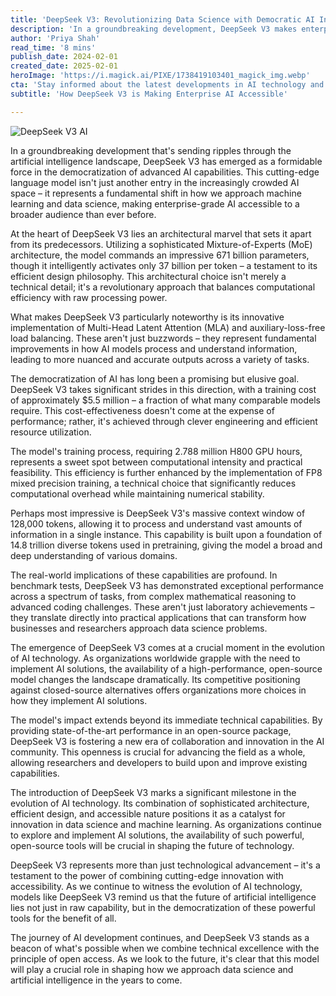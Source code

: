 ```yaml
---
title: 'DeepSeek V3: Revolutionizing Data Science with Democratic AI Innovation'
description: 'In a groundbreaking development, DeepSeek V3 makes enterprise-grade AI accessible with its efficient MoE architecture and democratic AI innovation. Discover how this open-source breakthrough with 671 billion parameters is transforming data science and machine learning.'
author: 'Priya Shah'
read_time: '8 mins'
publish_date: 2024-02-01
created_date: 2025-02-01
heroImage: 'https://i.magick.ai/PIXE/1738419103401_magick_img.webp'
cta: 'Stay informed about the latest developments in AI technology and join our growing community of tech enthusiasts!'
subtitle: 'How DeepSeek V3 is Making Enterprise AI Accessible'

---
```


![DeepSeek V3 AI](https://i.magick.ai/PIXE/1738419103405_magick_img.webp)

In a groundbreaking development that's sending ripples through the artificial intelligence landscape, DeepSeek V3 has emerged as a formidable force in the democratization of advanced AI capabilities. This cutting-edge language model isn't just another entry in the increasingly crowded AI space – it represents a fundamental shift in how we approach machine learning and data science, making enterprise-grade AI accessible to a broader audience than ever before.

At the heart of DeepSeek V3 lies an architectural marvel that sets it apart from its predecessors. Utilizing a sophisticated Mixture-of-Experts (MoE) architecture, the model commands an impressive 671 billion parameters, though it intelligently activates only 37 billion per token – a testament to its efficient design philosophy. This architectural choice isn't merely a technical detail; it's a revolutionary approach that balances computational efficiency with raw processing power.

What makes DeepSeek V3 particularly noteworthy is its innovative implementation of Multi-Head Latent Attention (MLA) and auxiliary-loss-free load balancing. These aren't just buzzwords – they represent fundamental improvements in how AI models process and understand information, leading to more nuanced and accurate outputs across a variety of tasks.

The democratization of AI has long been a promising but elusive goal. DeepSeek V3 takes significant strides in this direction, with a training cost of approximately $5.5 million – a fraction of what many comparable models require. This cost-effectiveness doesn't come at the expense of performance; rather, it's achieved through clever engineering and efficient resource utilization.

The model's training process, requiring 2.788 million H800 GPU hours, represents a sweet spot between computational intensity and practical feasibility. This efficiency is further enhanced by the implementation of FP8 mixed precision training, a technical choice that significantly reduces computational overhead while maintaining numerical stability.

Perhaps most impressive is DeepSeek V3's massive context window of 128,000 tokens, allowing it to process and understand vast amounts of information in a single instance. This capability is built upon a foundation of 14.8 trillion diverse tokens used in pretraining, giving the model a broad and deep understanding of various domains.

The real-world implications of these capabilities are profound. In benchmark tests, DeepSeek V3 has demonstrated exceptional performance across a spectrum of tasks, from complex mathematical reasoning to advanced coding challenges. These aren't just laboratory achievements – they translate directly into practical applications that can transform how businesses and researchers approach data science problems.

The emergence of DeepSeek V3 comes at a crucial moment in the evolution of AI technology. As organizations worldwide grapple with the need to implement AI solutions, the availability of a high-performance, open-source model changes the landscape dramatically. Its competitive positioning against closed-source alternatives offers organizations more choices in how they implement AI solutions.

The model's impact extends beyond its immediate technical capabilities. By providing state-of-the-art performance in an open-source package, DeepSeek V3 is fostering a new era of collaboration and innovation in the AI community. This openness is crucial for advancing the field as a whole, allowing researchers and developers to build upon and improve existing capabilities.

The introduction of DeepSeek V3 marks a significant milestone in the evolution of AI technology. Its combination of sophisticated architecture, efficient design, and accessible nature positions it as a catalyst for innovation in data science and machine learning. As organizations continue to explore and implement AI solutions, the availability of such powerful, open-source tools will be crucial in shaping the future of technology.

DeepSeek V3 represents more than just technological advancement – it's a testament to the power of combining cutting-edge innovation with accessibility. As we continue to witness the evolution of AI technology, models like DeepSeek V3 remind us that the future of artificial intelligence lies not just in raw capability, but in the democratization of these powerful tools for the benefit of all.

The journey of AI development continues, and DeepSeek V3 stands as a beacon of what's possible when we combine technical excellence with the principle of open access. As we look to the future, it's clear that this model will play a crucial role in shaping how we approach data science and artificial intelligence in the years to come.